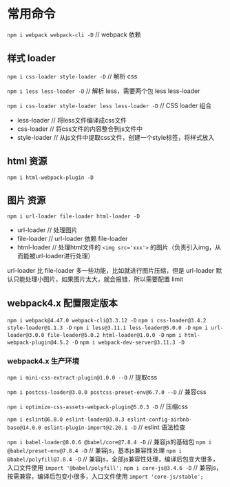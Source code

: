 # 常用命令

`npm i webpack webpack-cli -D` // webpack 依赖

## 样式 loader

`npm i css-loader style-loader -D` // 解析 css

`npm i less less-loader -D` // 解析 less，需要两个包 less less-loader

`npm i css-loader style-loader less less-loader -D` // CSS loader 组合

- less-loader // 将less文件编译成css文件
- css-loader // 将css文件的内容整合到js文件中
- style-loader // 从js文件中提取css文件，创建一个style标签，将样式放入

## html 资源

`npm i html-webpack-plugin -D`

## 图片 资源

`npm i url-loader file-loader html-loader -D`

- url-loader // 处理图片
- file-loader // url-loader 依赖 file-loader
- html-loader // 处理html文件的 `<img src='xxx'>` 的图片（负责引入img，从而能被url-loader进行处理）

url-loader 比 file-loader 多一些功能，比如就进行图片压缩，但是 url-loader 默认只能处理小图片，如果图片太大，就会报错，所以需要配置 limit

## webpack4.x 配置限定版本

`npm i webpack@4.47.0 webpack-cli@3.3.12 -D`
`npm i css-loader@3.4.2 style-loader@1.1.3 -D`
`npm i less@3.11.1 less-loader@5.0.0 -D`
`npm i url-loader@3.0.0 file-loader@5.0.2 html-loader@1.0.0 -D`
`npm i html-webpack-plugin@4.5.2 -D`
`npm i webpack-dev-server@3.11.3 -D`

### webpack4.x 生产环境

`npm i mini-css-extract-plugin@1.0.0 --D` // 提取css

`npm i postcss-loader@3.0.0 postcss-preset-env@6.7.0 --D` // 兼容css

`npm i optimize-css-assets-webpack-plugin@5.0.3 -D` // 压缩css

`npm i eslint@6.8.0 eslint-loader@3.0.3 eslint-config-airbnb-base@14.0.0 eslint-plugin-import@2.20.1 -D` // eslint 语法检查

`npm i babel-loader@8.0.6 @babel/core@7.8.4 -D` // 兼容js的基础包
`npm i @babel/preset-env@7.8.4 -D` // 兼容js，基本js兼容性处理
`npm i @babel/polyfill@7.8.4 -D` // 兼容js，全部js兼容性处理，编译后包变大很多，入口文件使用 `import '@babel/polyfill';`
`npm i core-js@3.4.6 -D` // 兼容js，按需兼容，编译后包变小很多，入口文件使用 `import 'core-js/stable';`
